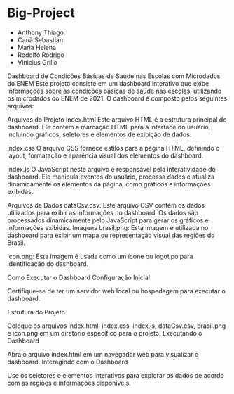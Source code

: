 # Big-Project

 * Anthony Thiago
 * Cauã Sebastian
 * Maria Helena
 * Rodolfo Rodrigo
 * Vinicius Grillo

Dashboard de Condições Básicas de Saúde nas Escolas com Microdados do ENEM
Este projeto consiste em um dashboard interativo que exibe informações sobre as condições básicas de saúde nas escolas, utilizando os microdados do ENEM de 2021. O dashboard é composto pelos seguintes arquivos:

Arquivos do Projeto
index.html
Este arquivo HTML é a estrutura principal do dashboard. Ele contém a marcação HTML para a interface do usuário, incluindo gráficos, seletores e elementos de exibição de dados.

index.css
O arquivo CSS fornece estilos para a página HTML, definindo o layout, formatação e aparência visual dos elementos do dashboard.

index.js
O JavaScript neste arquivo é responsável pela interatividade do dashboard. Ele manipula eventos do usuário, processa dados e atualiza dinamicamente os elementos da página, como gráficos e informações exibidas.

Arquivos de Dados
dataCsv.csv: Este arquivo CSV contém os dados utilizados para exibir as informações no dashboard. Os dados são processados dinamicamente pelo JavaScript para gerar os gráficos e informações exibidas.
Imagens
brasil.png: Esta imagem é utilizada no dashboard para exibir um mapa ou representação visual das regiões do Brasil.

icon.png: Esta imagem é usada como um ícone ou logotipo para identificação do dashboard.

Como Executar o Dashboard
Configuração Inicial

Certifique-se de ter um servidor web local ou hospedagem para executar o dashboard.

Estrutura do Projeto

Coloque os arquivos index.html, index.css, index.js, dataCsv.csv, brasil.png e icon.png em um diretório específico para o projeto.
Executando o Dashboard

Abra o arquivo index.html em um navegador web para visualizar o dashboard.
Interagindo com o Dashboard

Use os seletores e elementos interativos para explorar os dados de acordo com as regiões e informações disponíveis.
